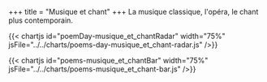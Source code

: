 +++
title = "Musique et chant"
+++
La musique classique, l'opéra, le chant plus contemporain.

{{< chartjs id="poemDay-musique_et_chantRadar" width="75%" jsFile="../../charts/poems-day-musique_et_chant-radar.js" />}}

{{< chartjs id="poems-musique_et_chantBar" width="75%" jsFile="../../charts/poems-musique_et_chant-bar.js" />}}